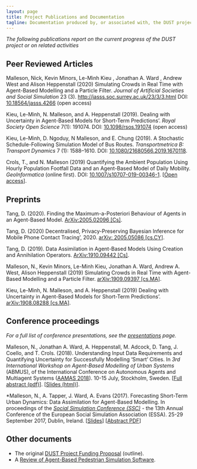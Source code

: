 ```yaml
---
layout: page
title: Project Publications and Documentation
tagline: Documentation produced by, or associated with, the DUST project
---
```


_The following publications report on the current progress of the DUST project or on related activities_

## Peer Reviewed Articles

Malleson, Nick, Kevin Minors, Le-Minh Kieu , Jonathan A. Ward , Andrew West and Alison Heppenstall (2020) Simulating Crowds in Real Time with Agent-Based Modelling and a Particle Filter. _Journal of Artificial Societies and Social Simulation_ 23 (3).  http://jasss.soc.surrey.ac.uk/23/3/3.html DOI: [10.18564/jasss.4266](dx.doi.org/10.18564/jasss.4266) (open access)

Kieu, Le-Minh, N. Malleson, and A. Heppenstall (2019). Dealing with Uncertainty in Agent-Based Models for Short-Term Predictions’. _Royal Society Open Science_ 7(1): 191074. DOI: [10.1098/rsos.191074](https://doi.org/10.1098/rsos.191074) (open access)

Kieu, Le-Minh, D. Ngoduy, N Malleson, and E. Chung (2019). A Stochastic Schedule-Following Simulation Model of Bus Routes. _Transportmetrica B: Transport Dynamics_ 7 (1): 1588–1610. DOI: [10.1080/21680566.2019.1670118](https://doi.org/10.1080/21680566.2019.1670118).

Crols, T., and N. Malleson (2019) Quantifying the Ambient Population Using Hourly Population Footfall Data and an Agent-Based Model of Daily Mobility. _GeoInformatica_ (online first). DOI: [10.1007/s10707-019-00346-1](https://doi.org/10.1007/s10707-019-00346-1). [[Open access](https://doi.org/10.1007/s10707-019-00346-1)].

## Preprints

Tang, D. (2020). Finding the Maximum-a-Posteriori Behaviour of Agents in an Agent-Based Model. [ArXiv:2005.02096 [Cs]](http://arxiv.org/abs/2005.02096).

Tang, D. (2020) Decentralised, Privacy-Preserving Bayesian Inference for Mobile Phone Contact Tracing’, 2020. [arXiv: 2005.05086 [cs.CY]](https://arxiv.org/abs/2005.05086).

Tang, D. (2019). Data Assimilation in Agent-Based Models Using Creation and Annihilation Operators. [ArXiv:1910.09442 [Cs]](https://arxiv.org/abs/1910.09442).

Malleson, N., Kevin Minors, Le-Minh Kieu, Jonathan A. Ward, Andrew A. West, Alison Heppenstall (2019) Simulating Crowds in Real Time with Agent-Based Modelling and a Particle Filter. [arXiv:1909.09397 [cs.MA]](https://arxiv.org/abs/1909.09397).

Kieu, Le-Minh, N. Malleson, and A. Heppenstall (2019) Dealing with Uncertainty in Agent-Based Models for Short-Term Predictions’.  [arXiv:1908.08288 [cs.MA]](https://arxiv.org/abs/1908.08288).

## Conference proceedings

_For a full list of conference presentations, see the [presentations](./presentations.html) page._

Malleson, N., Jonathan A. Ward, A. Heppenstall, M. Adcock, D. Tang, J. Coello, and T. Crols. (2018). Understanding Input Data Requirements and Quantifying Uncertainty for Successfully Modelling ‘Smart’ Cities. In _3rd International Workshop on Agent-Based Modelling of Urban Systems_ (ABMUS), of the International Conference on Autonomous Agents and Multiagent Systems ([AAMAS 2018](http://celweb.vuse.vanderbilt.edu/aamas18/home/)). 10-15 July, Stockholm, Sweden. [[Full abstract (pdf)](https://urban-analytics.github.io/dust/p/2018-07-15-abmus-da-abstract.pdf)]. [[Slides (html)](https://urban-analytics.github.io/dust/p/2018-07-15-abmus-da.html)].

*Malleson, N., A. Tapper, J. Ward, A. Evans (2017). Forecasting Short-Term Urban Dynamics: Data Assimilation for Agent-Based Modelling. In proceedings of the _[Social Simulation Conference (SSC)](https://www.sim2017.com/about/)_ - the 13th Annual Conference of the European Social Simulation Association (ESSA). 25-29 September 2017, Dublin, Ireland. [[Slides](http://surf.leeds.ac.uk/p/2017-09-26-essa-da.html)] [[Abstract PDF](http://surf.leeds.ac.uk/p/2017-09-26-essa-da.pdf)]

## Other documents

 - The original [DUST Project Funding Proposal](./docs/dust_proposal.html) (outline).
 - A [Review of Agent-Based Pedestrian Simulation Software](./docs/ped_sim_review.html).
